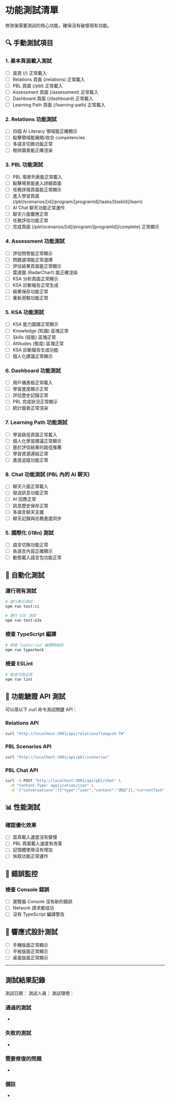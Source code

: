 # 功能測試清單

修改後需要測試的核心功能，確保沒有破壞現有功能。

## 🔍 手動測試項目

### 1. 基本頁面載入測試
- [ ] 首頁 (/) 正常載入
- [ ] Relations 頁面 (/relations) 正常載入
- [ ] PBL 頁面 (/pbl) 正常載入
- [ ] Assessment 頁面 (/assessment) 正常載入
- [ ] Dashboard 頁面 (/dashboard) 正常載入
- [ ] Learning Path 頁面 (/learning-path) 正常載入

### 2. Relations 功能測試
- [ ] 四個 AI Literacy 領域能正確顯示
- [ ] 點擊領域能展開/收合 competencies
- [ ] 多語言切換功能正常
- [ ] 樹狀圖表能正確渲染

### 3. PBL 功能測試
- [ ] PBL 場景列表能正常載入
- [ ] 點擊場景能進入詳細頁面
- [ ] 任務詳情頁面能正常顯示
- [ ] 進入學習頁面 (/pbl/scenarios/[id]/program/[programId]/tasks/[taskId]/learn)
- [ ] AI Chat 聊天功能正常運作
- [ ] 聊天介面響應正常
- [ ] 任務評估功能正常
- [ ] 完成頁面 (/pbl/scenarios/[id]/program/[programId]/complete) 正常顯示

### 4. Assessment 功能測試
- [ ] 評估問卷能正常顯示
- [ ] 問題選項能正常選擇
- [ ] 評估結果頁面能正常顯示
- [ ] 雷達圖 (RadarChart) 能正確渲染
- [ ] KSA 分析頁面正常顯示
- [ ] KSA 診斷報告正常生成
- [ ] 結果保存功能正常
- [ ] 重新測驗功能正常

### 5. KSA 功能測試
- [ ] KSA 能力圖譜正常顯示
- [ ] Knowledge (知識) 區塊正常
- [ ] Skills (技能) 區塊正常  
- [ ] Attitudes (態度) 區塊正常
- [ ] KSA 診斷報告生成功能
- [ ] 個人化建議正常顯示

### 6. Dashboard 功能測試
- [ ] 用戶儀表板正常載入
- [ ] 學習進度顯示正常
- [ ] 評估歷史記錄正常
- [ ] PBL 完成狀況正常顯示
- [ ] 統計圖表正常渲染

### 7. Learning Path 功能測試
- [ ] 學習路徑頁面正常載入
- [ ] 個人化學習建議正常顯示
- [ ] 基於評估結果的路徑推薦
- [ ] 學習資源連結正常
- [ ] 進度追蹤功能正常

### 8. Chat 功能測試 (PBL 內的 AI 聊天)
- [ ] 聊天介面正常載入
- [ ] 發送訊息功能正常
- [ ] AI 回應正常
- [ ] 訊息歷史保存正常
- [ ] 多語言聊天支援
- [ ] 聊天記錄與任務進度同步

### 5. 國際化 (i18n) 測試
- [ ] 語言切換功能正常
- [ ] 各語言內容正確顯示
- [ ] 動態載入語言包功能正常

## 🚀 自動化測試

### 運行現有測試
```bash
# 運行單元測試
npm run test:ci

# 運行 E2E 測試
npm run test:e2e
```

### 檢查 TypeScript 編譯
```bash
# 檢查 TypeScript 編譯無錯誤
npm run typecheck
```

### 檢查 ESLint
```bash
# 檢查代碼品質
npm run lint
```

## 🔧 功能驗證 API 測試

可以用以下 curl 命令測試關鍵 API：

### Relations API
```bash
curl "http://localhost:3001/api/relations?lang=zh-TW"
```

### PBL Scenarios API
```bash
curl "http://localhost:3001/api/pbl/scenarios"
```

### PBL Chat API
```bash
curl -X POST "http://localhost:3001/api/pbl/chat" \
  -H "Content-Type: application/json" \
  -d '{"conversations":[{"type":"user","content":"測試"}],"currentTask":{"id":"test"}}'
```

## 📊 性能測試

### 確認優化效果
- [ ] 首頁載入速度沒有變慢
- [ ] PBL 頁面載入速度有改善
- [ ] 記憶體使用沒有增加
- [ ] 快取功能正常運作

## 🐛 錯誤監控

### 檢查 Console 錯誤
- [ ] 瀏覽器 Console 沒有新的錯誤
- [ ] Network 請求都成功
- [ ] 沒有 TypeScript 編譯警告

## 📱 響應式設計測試

- [ ] 手機版面正常顯示
- [ ] 平板版面正常顯示
- [ ] 桌面版面正常顯示

---

## 測試結果記錄

測試日期：
測試人員：
測試環境：

### 通過的測試
- 

### 失敗的測試
- 

### 需要修復的問題
- 

### 備註
- 